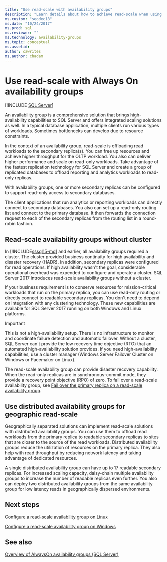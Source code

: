 ```yaml
---
title: "Use read-scale with availability groups"
description: "Learn details about how to achieve read-scale when using Always On availability groups, and about using distributed availability groups for geographic read-scale."
ms.custom: "seodec18"
ms.date: "10/24/2017"
ms.prod: sql
ms.reviewer: ""
ms.technology: availability-groups
ms.topic: conceptual
ms.assetid:
author: cawrites
ms.author: chadam
---
```

# Use read-scale with Always On availability groups
[!INCLUDE [SQL Server](../../../includes/applies-to-version/sqlserver.md)]

An availability group is a comprehensive solution that brings high-availability capabilities to SQL Server and offers integrated scaling solutions as well. In a typical database application, multiple clients run various types of workloads. Sometimes bottlenecks can develop due to resource constraints. 

In the context of an availability group, read-scale is offloading read workloads to the secondary replica(s). You can free up resources and achieve higher throughput for the OLTP workload. You also can deliver higher performance and scale on read-only workloads. Take advantage of the fastest replication technology for SQL Server and create a group of replicated databases to offload reporting and analytics workloads to read-only replicas.

With availability groups, one or more secondary replicas can be configured to support read-only access to secondary databases.

The client applications that run analytics or reporting workloads can directly connect to secondary databases. You also can set up a read-only routing list and connect to the primary database. It then forwards the connection request to each of the secondary replicas from the routing list in a round-robin fashion.

## Read-scale availability groups without cluster

In [!INCLUDE[sssql15-md](../../../includes/sssql15-md.md)] and earlier, all availability groups required a cluster. The cluster provided business continuity for high availability and disaster recovery (HADR). In addition, secondary replicas were configured for read operations. If high availability wasn't the goal, considerable operational overhead was expended to configure and operate a cluster. SQL Server 2017 introduces read-scale availability groups without a cluster. 

If your business requirement is to conserve resources for mission-critical workloads that run on the primary replica, you can use read-only routing or directly connect to readable secondary replicas. You don't need to depend on integration with any clustering technology. These new capabilities are available for SQL Server 2017 running on both Windows and Linux platforms.

>[!IMPORTANT]
>This is not a high-availability setup. There is no infrastructure to monitor and coordinate failure detection and automatic failover. Without a cluster, SQL Server can't provide the low recovery time objective (RTO) that an automated high-availability solution provides. If you need high-availability capabilities, use a cluster manager (Windows Server Failover Cluster on Windows or Pacemaker on Linux).
>
>The read-scale availability group can provide disaster recovery capability. When the read-only replicas are in synchronous-commit mode, they provide a recovery point objective (RPO) of zero. To fail over a read-scale availability group, see [Fail over the primary replica on a read-scale availability group](perform-a-planned-manual-failover-of-an-availability-group-sql-server.md#ReadScaleOutOnly).

## Use distributed availability groups for geographic read-scale

Geographically separated solutions can implement read-scale solutions with distributed availability groups. You can use them to offload read workloads from the primary replica to readable secondary replicas to sites that are closer to the source of the read workloads. Distributed availability groups reduce the utilization of resources on the primary replica. They also help with read throughput by reducing network latency and taking advantage of dedicated resources.

A single distributed availability group can have up to 17 readable secondary replicas. For increased scaling capacity, daisy-chain multiple availability groups to increase the number of readable replicas even further. You also can deploy two distributed availability groups from the same availability group for low latency reads in geographically dispersed environments.




## Next steps

[Configure a read-scale availability group on Linux](../../../linux/sql-server-linux-availability-group-configure-rs.md)

[Configure a read-scale availability group on Windows](../../../database-engine/availability-groups/windows/configure-read-scale-availability-groups.md)

## See also

 [Overview of AlwaysOn availability groups &#40;SQL Server&#41;](../../../database-engine/availability-groups/windows/overview-of-always-on-availability-groups-sql-server.md)
